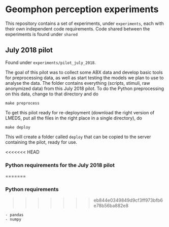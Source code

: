 # Geomphon perception experiments

This repository contains a set of experiments, under `experiments`, each with their own independent code requirements. Code shared between the experiments is found under `shared`

## July 2018 pilot

Found under `experiments/pilot_july_2018`.

The goal of this pilot was to collect some ABX data and develop basic tools for preprocessing data, as well as start testing the models we plan to use to analyse the data. The folder contains everything (scripts, stimuli, raw anonymized data) from this July 2018 pilot. To do the Python preprocessing on this data, change to that directory and do

```
make preprocess
```

To get this pilot ready for re-deployment (download the right version of LMEDS, put all the files in the right place in a single directory), do

```
make deploy
```

This will create a folder called `deploy` that can be copied to the server containing the pilot, ready for use.

<<<<<<< HEAD
### Python requirements for the July 2018 pilot
=======
### Python requirements
>>>>>>> eb844e0349849d9cf3ff973bfb6e78b56ba882e8

```
- pandas
- numpy
```

